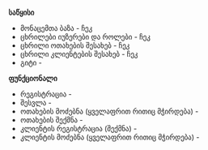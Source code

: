 **საწყისი**

* მონაცემთა ბაზა - ჩეკ
* ცხრილები იუზერები და როლები - ჩეკ
* ცხრილი ოთახების შესახებ - ჩეკ
* ცხრილი კლიენტების შესახებ - ჩეკ
* გიტი - 


**ფუნქციონალი**

* რეგისტრაცია - 
* შესვლა - 
* ოთახების მოძებნა (ყველაფრით რითიც მჭირდება) - 
* ოთახების შექმნა - 
* კლიენტის რეგისტრაცია (შექმნა) - 
* კლიენტის მოძებნა (ყველაფრით რითიც მჭირდება) -

